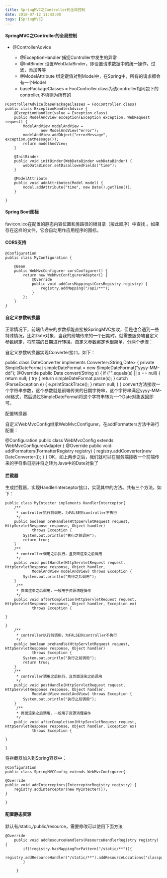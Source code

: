 ```yaml
---
title: SpringMVC之Controller的全局控制
date: 2018-07-12 11:43:08
tags: [SpringMVC]
---
```

#### SpringMVC之Controller的全局控制



- @ControllerAdvice

  

  - @ExceptionHandler 捕捉Controller中发生的异常
  - @InitBinder 设置WebDataBinder，即设置请求数据中的统一操作，过滤，添加等等
  - @ModelAttribute 绑定键值对到Model中，在Spring中，所有的请求都会有一个Model
  - basePackageClasses = FooController.class为该controller相同包下的controller,不填则为所有的

```
@ControllerAdvice(basePackageClasses = FooController.class)
public class ExceptionHandlerAdvice {
    @ExceptionHandler(value = Exception.class)
    public ModelAndView exception(Exception exception, WebRequest request) {
        ModelAndView modelAndView =
                new ModelAndView("error");
        modelAndView.addObject("errorMessage", exception.getMessage());
        return modelAndView;
    }

    @InitBinder
    public void initBinder(WebDataBinder webDataBinder) {
        webDataBinder.setDisallowedFields("time");
    }

    @ModelAttribute
    public void addAttributes(Model model) {
        model.addAttribute("time", new Date().getTime());
    }

}
```

#### Spring Boot图标

 favicon.ico在配置的静态内容位置和类路径的根目录（按此顺序）中查找 。如果存在这样的文件，它会自动用作应用程序的图标。

#### CORS支持

```
@Configuration
public class MyConfiguration {

​    @Bean
​    public WebMvcConfigurer corsConfigurer() {
​        return new WebMvcConfigurerAdapter() {
​            @Override
​            public void addCorsMappings(CorsRegistry registry) {
​                registry.addMapping("/api/**");
​            }
​        };
​    }
}  
```

#### 自定义参数转换器

正常情况下，前端传递来的参数都能直接被SpringMVC接收，但是也会遇到一些特殊情况，比如Date对象，当我的前端传来的一个日期时，就需要服务端自定义参数绑定，将前端的日期进行转换。自定义参数绑定也很简单，分两个步骤：


自定义参数转换器实现Converter接口，如下：

public class DateConverter implements Converter<String,Date> {
    private SimpleDateFormat simpleDateFormat = new SimpleDateFormat("yyyy-MM-dd");
    @Override
    public Date convert(String s) {
        if ("".equals(s) || s == null) {
            return null;
        }
        try {
            return simpleDateFormat.parse(s);
        } catch (ParseException e) {
            e.printStackTrace();
        }
        return null;
    }
}
convert方法接收一个字符串参数，这个参数就是前端传来的日期字符串，这个字符串满足yyyy-MM-dd格式，然后通过SimpleDateFormat将这个字符串转为一个Date对象返回即可。

配置转换器

自定义WebMvcConfig继承WebMvcConfigurer，在addFormatters方法中进行配置：

@Configuration
public class WebMvcConfig extends WebMvcConfigurerAdapter {
    @Override
    public void addFormatters(FormatterRegistry registry) {
        registry.addConverter(new DateConverter());
    }
}
OK，如上两步之后，我们就可以在服务端接收一个前端传来的字符串日期并将之转为Java中的Date对象了

#### 拦截器

生成拦截器，实现HandlerInterceptor接口，实现其中的方法。共有三个方法。如下：

```
public class MyIntecter implements HandlerInterceptor{
	/**
	 * controller执行前调用，为FALSE则controller不执行
	 */
	public boolean preHandle(HttpServletRequest request, HttpServletResponse response, Object handler)
			throws Exception {
		System.out.println("执行之前调用");
		return true;
	}
	/**
	 * controller调用之后执行，且页面渲染之前调用
	 */
	public void postHandle(HttpServletRequest request, HttpServletResponse response, Object handler,
			ModelAndView modelAndView) throws Exception {
		System.out.println("执行之后调用");
	}
	 /**
     * 页面渲染之后调用，一般用于资源清理操作
     */
	public void afterCompletion(HttpServletRequest request, HttpServletResponse response, Object handler, Exception ex)
			throws Exception {
		
}

}
	/**
	 * controller执行前调用，为FALSE则controller不执行
	 */
	public boolean preHandle(HttpServletRequest request, HttpServletResponse response, Object handler)
			throws Exception {
		System.out.println("执行之前调用");
		return true;
	}
	/**
	 * controller调用之后执行，且页面渲染之前调用
	 */
	public void postHandle(HttpServletRequest request, HttpServletResponse response, Object handler,
			ModelAndView modelAndView) throws Exception {
		System.out.println("执行之后调用");
	}
	 /**
     * 页面渲染之后调用，一般用于资源清理操作
     */
	public void afterCompletion(HttpServletRequest request, HttpServletResponse response, Object handler, Exception ex)
			throws Exception {
		
}

}
```

将拦截器加入到Spring容器中：

```
@Configuration
public class SpringMVCConfig extends WebMvcConfigurer{

@Override
public void addInterceptors(InterceptorRegistry registry) {
	registry.addInterceptor(new MyIntecter());
}

}
```



#### 配置静态资源

默认有/static,/public/resource，需要修改可以使用下面方法

```
@Override
    public void addResourceHandlers(ResourceHandlerRegistry registry) {
        if(!registry.hasMappingForPattern("/static/**")){
            registry.addResourceHandler("/static/**").addResourceLocations("classpath:/static/");
        }

     }
```


